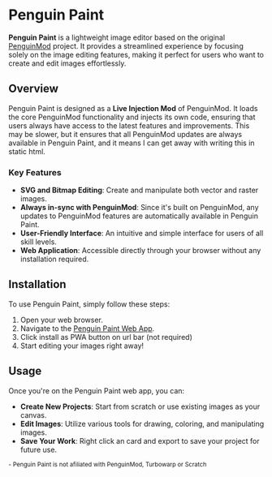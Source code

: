 # Penguin Paint

**Penguin Paint** is a lightweight image editor based on the original [PenguinMod](https://penguinmod.com) project. It provides a streamlined experience by focusing solely on the image editing features, making it perfect for users who want to create and edit images effortlessly.

## Overview

Penguin Paint is designed as a **Live Injection Mod** of PenguinMod. It loads the core PenguinMod functionality and injects its own code, ensuring that users always have access to the latest features and improvements. 
This may be slower, but it ensures that all PenguinMod updates are always available in Penguin Paint, and it means I can get away with writing this in static html.

### Key Features

- **SVG and Bitmap Editing**: Create and manipulate both vector and raster images.
- **Always in-sync with PenguinMod**: Since it's built on PenguinMod, any updates to PenguinMod features are automatically available in Penguin Paint.
- **User-Friendly Interface**: An intuitive and simple interface for users of all skill levels.
- **Web Application**: Accessible directly through your browser without any installation required.

## Installation

To use Penguin Paint, simply follow these steps:

1. Open your web browser.
2. Navigate to the [Penguin Paint Web App](https://penguinpaint.pages.dev/).
3. Click install as PWA button on url bar (not required)
4. Start editing your images right away!

## Usage

Once you're on the Penguin Paint web app, you can:

- **Create New Projects**: Start from scratch or use existing images as your canvas.
- **Edit Images**: Utilize various tools for drawing, coloring, and manipulating images.
- **Save Your Work**: Right click an card and export to save your project for future use.

<sub>- Penguin Paint is not afiliated with PenguinMod, Turbowarp or Scratch</sub>

